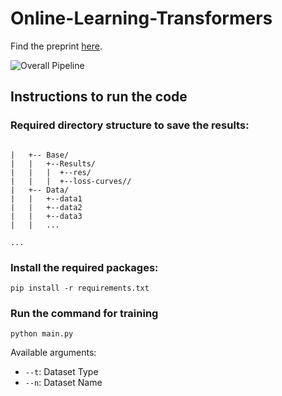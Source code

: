 # Online-Learning-Transformers

Find the preprint [here](https://arxiv.org/pdf/2409.10242).

![Overall Pipeline](https://github.com/user-attachments/assets/d2c18642-afad-4b22-8f03-2d67b38a48b9)



## Instructions to run the code

### Required directory structure to save the results:

```

|   +-- Base/
|   |   +--Results/
|   |   |  +--res/
|   |   |  +--loss-curves//
|   +-- Data/
|   |   +--data1
|   |   +--data2
|   |   +--data3
|   |   ...

...
```
### Install the required packages:

```
pip install -r requirements.txt

```

### Run the command for  training

```
python main.py
```

Available arguments:
- `--t`: Dataset Type
- `--n`: Dataset Name
